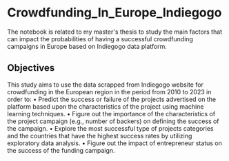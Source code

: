 # Crowdfunding_In_Europe_Indiegogo

The notebook is related to my master's thesis to study the main factors that can impact the probabilities of having a successful crowdfunding campaigns in Europe based on Indiegogo data platform.

## Objectives
This study aims to use the data scrapped from Indiegogo website for crowdfunding in the European region in the period from 2010 to 2023 in order to:
•	Predict the success or failure of the projects advertised on the platform based upon the characteristics of the project using machine learning techniques. 
•	Figure out the importance of the characteristics of the project campaign (e.g., number of backers) on defining the success of the campaign.
•	Explore the most successful type of projects categories and the countries that have the highest success rates by utilizing exploratory data analysis.
•	Figure out the impact of entrepreneur status on the success of the funding campaign.
